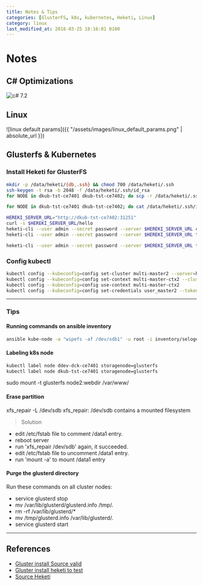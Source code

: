 ```yaml
---
title: Notes & Tips
categories: [GlusterFS, k8s, kubernetes, Heketi, Linux]
category: linux
last_modified_at: 2018-03-25 18:16:01 0100
---
```


# Notes

## C# Optimizations

![c# 7.2](https://i.imgur.com/yXN3PE1.png "c#7.2 optimizations")

## Linux

![linux default params]({{ "/assets/images/linux_default_params.png" | absolute_url }})

## Glusterfs & Kubernetes

### Install Heketi for GlusterFS

```sh
mkdir -p /data/heketi/{db,.ssh} && chmod 700 /data/heketi/.ssh
ssh-keygen -t rsa -b 2048 -f /data/heketi/.ssh/id_rsa
for NODE in dkub-tst-ce7401 dkub-tst-ce7402; do scp -r /data/heketi/.ssh root@${NODE}:/data/heketi; done

for NODE in dkub-tst-ce7401 dkub-tst-ce7402; do cat /data/heketi/.ssh/id_rsa.pub | ssh root@${NODE} "cat >> /root/.ssh/authorized_keys"; done

HEREKI_SERVER_URL="http://dkub-tst-ce7402:31251"
curl -s $HEREKI_SERVER_URL/hello
heketi-cli --user admin --secret password --server $HEREKI_SERVER_URL cluster list
heketi-cli --user admin --secret password --server $HEREKI_SERVER_URL topology info

heketi-cli --user admin --secret password --server $HEREKI_SERVER_URL topology load --json topology.json
```

### Config kubectl

```sh
kubectl config --kubeconfig=config set-cluster multi-master2 --server=https://10.2.1.118:6443 --insecure-skip-tls-verify
kubectl config --kubeconfig=config set-context multi-master-ctx2 --cluster=multi-master2 --namespace=default
kubectl config --kubeconfig=config use-context multi-master-ctx2
kubectl config --kubeconfig=config set-credentials user_master2 --token=`token`
```

---

### Tips

#### Running commands on ansible inventory

```sh
ansible kube-node -a "wipefs -af /dev/sdb1" -u root -i inventory/seloger-glusterfs/hosts.ini
```

#### Labeling k8s node

```sh
kubectl label node ddev-dck-ce7401 storagenode=glusterfs
kubectl label node dkub-tst-ce7401 storagenode=glusterfs
```

sudo mount -t glusterfs node2:webdir  /var/www/

#### Erase partition

xfs_repair -L /dev/sdb
xfs_repair: /dev/sdb contains a mounted filesystem
>Solution

* edit /etc/fstab file to comment /data1 entry.
* reboot server
* run 'xfs_repair /dev/sdb' again, it succeeded.
* edit /etc/fstab file to uncomment /data1 entry.
* run 'mount -a' to mount /data1 entry

#### Purge the glusterd directory

Run these commands on all cluster nodes:

* service glusterd stop
* mv /var/lib/glusterd/glusterd.info /tmp/.
* rm -rf /var/lib/glusterd/*
* mv /tmp/glusterd.info /var/lib/glusterd/.
* service glusterd start

---

## References

* [Gluster install Source valid](https://github.com/kubernetes/examples/tree/master/staging/volumes/glusterfs)
* [Gluster install heketi to test](https://techdev.io/en/developer-blog/deploying-glusterfs-in-your-bare-metal-kubernetes-cluster)
* [Source Heketi](https://github.com/psyhomb/heketi)
